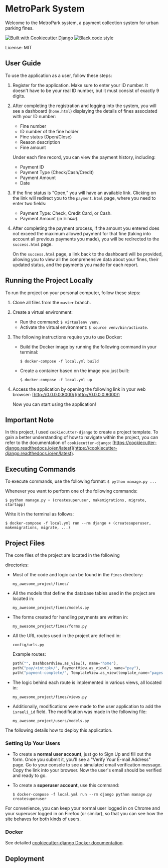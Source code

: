# MetroPark System

Welcome to the MetroPark system, a payment collection system for urban parking fines.

[![Built with Cookiecutter Django](https://img.shields.io/badge/built%20with-Cookiecutter%20Django-ff69b4.svg?logo=cookiecutter)](https://github.com/cookiecutter/cookiecutter-django/)
[![Black code style](https://img.shields.io/badge/code%20style-black-000000.svg)](https://github.com/ambv/black)

License: MIT

## User Guide

To use the application as a user, follow these steps:

1. Register for the application. Make sure to enter your ID number. It doesn't have to be your real ID number, but it must consist of exactly 9 digits.

2. After completing the registration and logging into the system, you will see a dashboard (`home.html`) displaying the details of fines associated with your ID number:

   - Fine number
   - ID number of the fine holder
   - Fine status (Open/Close)
   - Reason description
   - Fine amount

   Under each fine record, you can view the payment history, including:

   - Payment ID
   - Payment Type (Check/Cash/Credit)
   - Payment Amount
   - Date

3. If the fine status is "Open," you will have an available link. Clicking on the link will redirect you to the `payment.html` page, where you need to enter two fields:

   - Payment Type: Check, Credit Card, or Cash.
   - Payment Amount (in אגורות).

4. After completing the payment process, if the amount you entered does not exceed the maximum allowed payment for that fine (taking into account all previous payments you made), you will be redirected to the `success.html` page.

   On the `success.html` page, a link back to the dashboard will be provided, allowing you to view all the comprehensive data about your fines, their updated status, and the payments you made for each report.

## Running the Project Locally

To run the project on your personal computer, follow these steps:

1. Clone all files from the `master` branch.

2. Create a virtual environment:

   - Run the command: `$ virtualenv venv`.
   - Activate the virtual environment: `$ source venv/bin/activate`.

3. The following instructions require you to use Docker:

   - Build the Docker image by running the following command in your terminal:
     ```
     $ docker-compose -f local.yml build
     ```

   - Create a container based on the image you just built:
     ```
     $ docker-compose -f local.yml up
     ```

4. Access the application by opening the following link in your web browser: [http://0.0.0.0:8000/](http://0.0.0.0:8000/)

   Now you can start using the application!

## Important Note

In this project, I used `cookiecutter-django` to create a project template. To gain a better understanding of how to navigate within the project, you can refer to the documentation of `cookiecutter-django`: [https://cookiecutter-django.readthedocs.io/en/latest](https://cookiecutter-django.readthedocs.io/en/latest).

## Executing Commands

To execute commands, use the following format: `$ python manage.py ...`

Whenever you want to perform one of the following commands:

```
$ python manage.py + (createsuperuser, makemigrations, migrate, startapp)
```

Write it in the terminal as follows:

```
$ docker-compose -f local.yml run --rm django + (createsuperuser, makemigrations, migrate, ...)
```

## Project Files

The core files of the project are located in the following

 directories:

- Most of the code and logic can be found in the `fines` directory:
  ```
  my_awesome_project/fines/
  ```

- All the models that define the database tables used in the project are located in:
  ```
  my_awesome_project/fines/models.py
  ```

- The forms created for handling payments are written in:
  ```
  my_awesome_project/fines/forms.py
  ```

- All the URL routes used in the project are defined in:
  ```
  config/urls.py
  ```

  Example routes:

  ```python
  path("", DashboardView.as_view(), name="home"),
  path("pay/<int:pk>/", PaymentView.as_view(), name="pay"),
  path("payment-complete/", TemplateView.as_view(template_name="pages/success.html"), name="payment-complete"),
  ```

- The logic behind each route is implemented in various views, all located in:
  ```
  my_awesome_project/fines/views.py
  ```

- Additionally, modifications were made to the user application to add the `israeli_id` field. The modification was made in the following file:
  ```
  my_awesome_project/users/models.py
  ```
The following details how to deploy this application.


### Setting Up Your Users

- To create a **normal user account**, just go to Sign Up and fill out the form. Once you submit it, you'll see a "Verify Your E-mail Address" page. Go to your console to see a simulated email verification message. Copy the link into your browser. Now the user's email should be verified and ready to go.

- To create a **superuser account**, use this command:

      $ docker-compose -f local.yml run --rm django python manage.py createsuperuser

For convenience, you can keep your normal user logged in on Chrome and your superuser logged in on Firefox (or similar), so that you can see how the site behaves for both kinds of users.



### Docker

See detailed [cookiecutter-django Docker documentation](http://cookiecutter-django.readthedocs.io/en/latest/deployment-with-docker.html).

## Deployment
